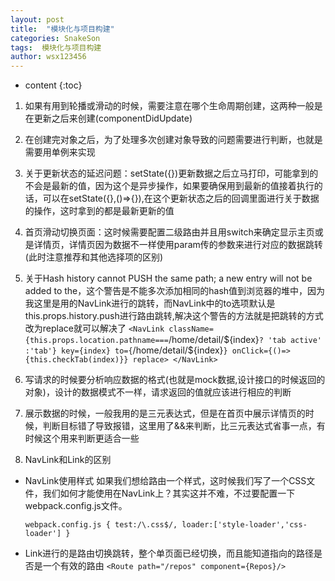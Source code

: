 ```yaml
---
layout: post
title:  "模块化与项目构建"
categories: SnakeSon
tags:  模块化与项目构建
author: wsx123456
---
```


* content
{:toc}


1. 如果有用到轮播或滑动的时候，需要注意在哪个生命周期创建，这两种一般是在更新之后来创建(componentDidUpdate)

2. 在创建完对象之后，为了处理多次创建对象导致的问题需要进行判断，也就是需要用单例来实现

3. 关于更新状态的延迟问题：setState({})更新数据之后立马打印，可能拿到的不会是最新的值，因为这个是异步操作，如果要确保用到最新的值接着执行的话，可以在setState({},()=>{}),在这个更新状态之后的回调里面进行关于数据的操作，这时拿到的都是最新更新的值

4. 首页滑动切换页面：这时候需要配置二级路由并且用switch来确定显示主页或是详情页，详情页因为数据不一样使用param传的参数来进行对应的数据跳转(此时注意推荐和其他选择项的区别)

5. 关于Hash history cannot PUSH the same path; a new entry will not be added to the，这个警告是不能多次添加相同的hash值到浏览器的堆中，因为我这里是用的NavLink进行的跳转，而NavLink中的to选项默认是this.props.history.push进行路由跳转,解决这个警告的方法就是把跳转的方式改为replace就可以解决了
    `<NavLink className={this.props.location.pathname===`/home/detail/${index}`? 'tab active' :'tab'} key={index} to={`/home/detail/${index}`}
                         onClick={()=>{this.checkTab(index)}} replace>
	</NavLink>`


1. 写请求的时候要分析响应数据的格式(也就是mock数据,设计接口的时候返回的对象)，设计的数据模式不一样，请求返回的值就应该进行相应的判断

2. 展示数据的时候，一般我用的是三元表达式，但是在首页中展示详情页的时候，判断目标错了导致报错，这里用了&&来判断，比三元表达式省事一点，有时候这个用来判断更适合一些
3. NavLink和Link的区别

 - NavLink使用样式
如果我们想给路由一个样式，这时候我们写了一个CSS文件，我们如何才能使用在NavLink上？其实这并不难，不过要配置一下webpack.config.js文件。

	 `webpack.config.js
	{
	    test:/\.css$/,
	    loader:['style-loader','css-loader']
	}`


 - Link进行的是路由切换跳转，整个单页面已经切换，而且能知道指向的路径是否是一个有效的路由
   `<Route path="/repos" component={Repos}/>`
